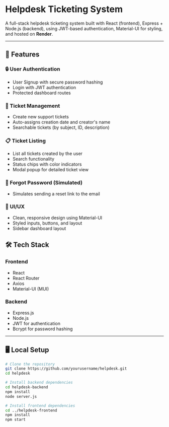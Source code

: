 # Helpdesk Ticketing System

A full-stack helpdesk ticketing system built with React (frontend), Express + Node.js (backend), using JWT-based authentication, Material-UI for styling, and hosted on **Render**.

---

## 📌 Features

### 🔒 User Authentication

* User Signup with secure password hashing
* Login with JWT authentication
* Protected dashboard routes

### 📝 Ticket Management

* Create new support tickets
* Auto-assigns creation date and creator's name
* Searchable tickets (by subject, ID, description)

### 📋 Ticket Listing

* List all tickets created by the user
* Search functionality
* Status chips with color indicators
* Modal popup for detailed ticket view

### 📧 Forgot Password (Simulated)

* Simulates sending a reset link to the email

### 🎨 UI/UX

* Clean, responsive design using Material-UI
* Styled inputs, buttons, and layout
* Sidebar dashboard layout

## 🛠️ Tech Stack

### Frontend

* React
* React Router
* Axios
* Material-UI (MUI)

### Backend

* Express.js
* Node.js
* JWT for authentication
* Bcrypt for password hashing
---

## 🖥️ Local Setup

```bash
# Clone the repository
git clone https://github.com/yourusername/helpdesk.git
cd helpdesk

# Install backend dependencies
cd helpdesk-backend
npm install
node server.js

# Install frontend dependencies
cd ../helpdesk-frontend
npm install
npm start
```

